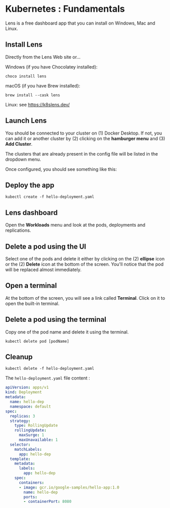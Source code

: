 #  Kubernetes : Fundamentals

Lens is a free dashboard app that you can install on Windows, Mac and Linux.

## Install Lens

Directly from the Lens Web site or...

Windows (if you have Chocolatey installed):

    choco install lens

macOS (if you have Brew installed):

    brew install --cask lens

Linux: see https://k8slens.dev/

## Launch Lens

You should be connected to your cluster on (1) Docker Desktop.  If not, you can add it or another cluster by (2) clicking on the **hamburger menu** and (3) **Add Cluster**.

The clusters that are already present in the config file will be listed in the dropdown menu.

Once configured, you should see something like this:


## Deploy the app

    kubectl create -f hello-deployment.yaml

## Lens dashboard

Open the **Workloads** menu and look at the pods, deployments and replications.

## Delete a pod using the UI

Select one of the pods and delete it either by clicking on the (2) **ellipse** icon or the (2) **Delete** icon at the bottom of the screen.  You'll notice that the pod will be replaced almost immediately.

## Open a terminal

At the bottom of the screen, you will see a link called **Terminal**.  Click on it to open the built-in terminal.

## Delete a pod using the terminal

Copy one of the pod name and delete it using the terminal.

    kubectl delete pod [podName]

## Cleanup

    kubectl delete -f hello-deployment.yaml


The `hello-deployment.yaml` file content :

````yaml
apiVersion: apps/v1
kind: Deployment
metadata:
  name: hello-dep
  namespace: default
spec:
  replicas: 3
  strategy:
    type: RollingUpdate
    rollingUpdate:
      maxSurge: 1
      maxUnavailable: 1
  selector:
    matchLabels:
      app: hello-dep
  template:
    metadata:
      labels:
        app: hello-dep
    spec:
      containers:
      - image: gcr.io/google-samples/hello-app:1.0
        name: hello-dep
        ports:
        - containerPort: 8080
````
